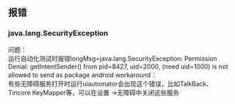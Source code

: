 ## 报错
### java.lang.SecurityException
问题：   
运行自动化测试时报错longMsg=java.lang.SecurityException: Permission Denial: getIntentSender() from pid=8427, uid=2000, (need uid=1000) is not allowed to send as package android
workaround：   
有些无障碍服务打开时运行uiautomator会出现这个错误，比如TalkBack、Tincore KeyMapper等，可以在设置 ->无障碍中关闭这些服务
